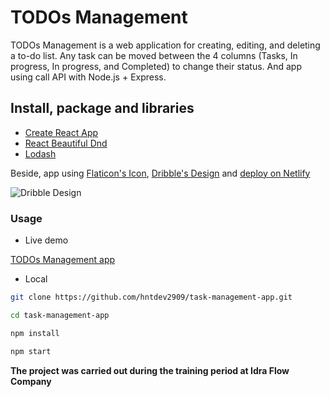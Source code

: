 # TODOs Management

TODOs Management is a web application for creating, editing, and deleting a to-do list.
Any task can be moved between the 4 columns (Tasks, In progress, In progress, and Completed) to change their status.
And app using call API with Node.js + Express.

## Install, package and libraries

- [Create React App](https://reactjs.org/)
- [React Beautiful Dnd](https://github.com/atlassian/react-beautiful-dnd)
- [Lodash](https://lodash.com/)

Beside, app using [Flaticon's Icon](https://www.flaticon.com/), [Dribble's Design](https://dribbble.com/) and [deploy on Netlify](https://app.netlify.com/)

![Dribble Design](https://cdn.dribbble.com/users/2698435/screenshots/10864133/media/d932e99a270193fb851631d6308b56e2.png)

### Usage

- Live demo

[TODOs Management app](https://todos-management.netlify.app/)

- Local

```bash
git clone https://github.com/hntdev2909/task-management-app.git

cd task-management-app

npm install

npm start
```

**The project was carried out during the training period at Idra Flow Company**
